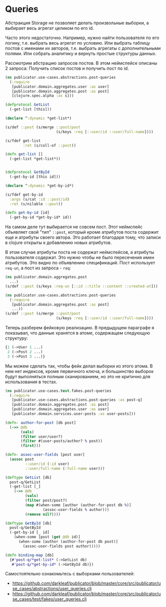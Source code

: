 # Queries

Абстракция Storage не позволяет делать произвольные выборки,
а выбирает весь агрегат целиком по его id.

Часто этого недостаточно.
Например, нужно найти пользователя по его логину, т.е. выбрать весь агрегат по условию.
Или выбрать таблицу постов с именами их авторов, т.е. выбрать агрегаты с дополнительными полями.
Или собрать аналитику и вернуть простые структуры данных.

Рассмотрим абстрацию запросов постов.
В этом неймспейсе описаны 2 запроса: Получить список постов и получить пост по id.

```clojure
(ns publicator.use-cases.abstractions.post-queries
  (:require
   [publicator.domain.aggregates.user :as user]
   [publicator.domain.aggregates.post :as post]
   [clojure.spec.alpha :as s]))

(defprotocol GetList
  (-get-list [this]))

(declare ^:dynamic *get-list*)

(s/def ::post (s/merge ::post/post
                       (s/keys :req [::user/id ::user/full-name])))

(s/fdef get-list
        :ret (s/coll-of ::post))

(defn get-list []
  (-get-list *get-list*))


(defprotocol GetById
  (-get-by-id [this id]))

(declare ^:dynamic *get-by-id*)

(s/fdef get-by-id
  :args (s/cat :id ::post/id)
  :ret (s/nilable ::post))

(defn get-by-id [id]
  (-get-by-id *get-by-id* id))
```

На самом деле тут выбирается не совсем пост. Этот неймспейс объявляет свой "тип" `::post`,
который кроме атрибутов поста содержит еще и атрибуты своего автора.
Это работает благодаря тому, что записи в clojure открыты к добавлению новых атрибутов.

В этом случае атрибуты поста не содержат неймспейсов, а атрибуты пользователя содержат.
Это нужно чтобы не было пересечения имен атрибутов.
Это видно по объявлению спецификаций. Пост использует `req-un`, а пост из запроса - `req`:

```clojure
(ns publicator.domain.aggregates.post
  ...)
(s/def ::post (s/keys :req-un [::id ::title ::content ::created-at]))

(ns publicator.use-cases.abstractions.post-queries
  (:require
   [publicator.domain.aggregates.post :as post]
   ...))
(s/def ::post (s/merge ::post/post
                       (s/keys :req [::user/id ::user/full-name])))
```

Теперь разберем фейковую реализацию.
В предыдущем параграфе я показывал, что данные хранятся в атоме, содержащем следующую структуру:

```clojure
{1 (->User 1 ...)
 2 (->Post 2 ...)
 3 (->Post 3 ...)}
```

Мы можем сделать так, чтобы фейк делал выборки из этого атома.
В нем нет индексов, кроме первичного ключа, и большинство выборок будут выполняться полным сканированием,
но это не критично для использования в тестах.

```clojure
(ns publicator.use-cases.test.fakes.post-queries
  (:require
   [publicator.use-cases.abstractions.post-queries :as post-q]
   [publicator.domain.aggregates.post :as post]
   [publicator.domain.aggregates.user :as user]
   [publicator.domain.services.user-posts :as user-posts]))

(defn- author-for-post [db post]
  (->> @db
       (vals)
       (filter user/user?)
       (filter #(user-posts/author? % post))
       (first)))

(defn- assoc-user-fields [post user]
  (assoc post
         ::user/id (:id user)
         ::user/full-name (:full-name user)))

(deftype GetList [db]
  post-q/GetList
  (-get-list [_]
    (->> @db
         (vals)
         (filter post/post?)
         (map #(when-some [author (author-for-post db %)]
                 (assoc-user-fields % author)))
         (remove nil?))))

(deftype GetById [db]
  post-q/GetById
  (-get-by-id [_ id]
    (when-some [post (get @db id)]
      (when-some [author (author-for-post db post)]
        (assoc-user-fields post author)))))

(defn binding-map [db]
  {#'post-q/*get-list* (->GetList db)
   #'post-q/*get-by-id* (->GetById db)})
```

Самостоятельно ознакомьтесь с выборками пользователей:

+ https://github.com/darkleaf/publicator/blob/master/core/src/publicator/use_cases/abstractions/user_queries.clj
+ https://github.com/darkleaf/publicator/blob/master/core/src/publicator/use_cases/test/fakes/user_queries.clj
